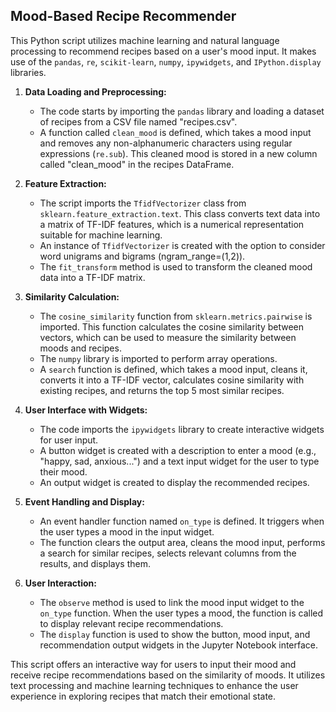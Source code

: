 ## Mood-Based Recipe Recommender

This Python script utilizes machine learning and natural language processing to recommend recipes based on a user's mood input. It makes use of the `pandas`, `re`, `scikit-learn`, `numpy`, `ipywidgets`, and `IPython.display` libraries.

1. **Data Loading and Preprocessing:**
   - The code starts by importing the `pandas` library and loading a dataset of recipes from a CSV file named "recipes.csv".
   - A function called `clean_mood` is defined, which takes a mood input and removes any non-alphanumeric characters using regular expressions (`re.sub`). This cleaned mood is stored in a new column called "clean_mood" in the recipes DataFrame.

2. **Feature Extraction:**
   - The script imports the `TfidfVectorizer` class from `sklearn.feature_extraction.text`. This class converts text data into a matrix of TF-IDF features, which is a numerical representation suitable for machine learning.
   - An instance of `TfidfVectorizer` is created with the option to consider word unigrams and bigrams (ngram_range=(1,2)).
   - The `fit_transform` method is used to transform the cleaned mood data into a TF-IDF matrix.

3. **Similarity Calculation:**
   - The `cosine_similarity` function from `sklearn.metrics.pairwise` is imported. This function calculates the cosine similarity between vectors, which can be used to measure the similarity between moods and recipes.
   - The `numpy` library is imported to perform array operations.
   - A `search` function is defined, which takes a mood input, cleans it, converts it into a TF-IDF vector, calculates cosine similarity with existing recipes, and returns the top 5 most similar recipes.

4. **User Interface with Widgets:**
   - The code imports the `ipywidgets` library to create interactive widgets for user input.
   - A button widget is created with a description to enter a mood (e.g., "happy, sad, anxious...") and a text input widget for the user to type their mood.
   - An output widget is created to display the recommended recipes.

5. **Event Handling and Display:**
   - An event handler function named `on_type` is defined. It triggers when the user types a mood in the input widget.
   - The function clears the output area, cleans the mood input, performs a search for similar recipes, selects relevant columns from the results, and displays them.

6. **User Interaction:**
   - The `observe` method is used to link the mood input widget to the `on_type` function. When the user types a mood, the function is called to display relevant recipe recommendations.
   - The `display` function is used to show the button, mood input, and recommendation output widgets in the Jupyter Notebook interface.

This script offers an interactive way for users to input their mood and receive recipe recommendations based on the similarity of moods. It utilizes text processing and machine learning techniques to enhance the user experience in exploring recipes that match their emotional state.
